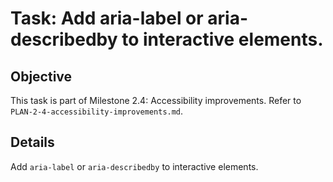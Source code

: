 # Task: Add aria-label or aria-describedby to interactive elements.

## Objective
This task is part of Milestone 2.4: Accessibility improvements. Refer to `PLAN-2-4-accessibility-improvements.md`.

## Details
Add `aria-label` or `aria-describedby` to interactive elements.
